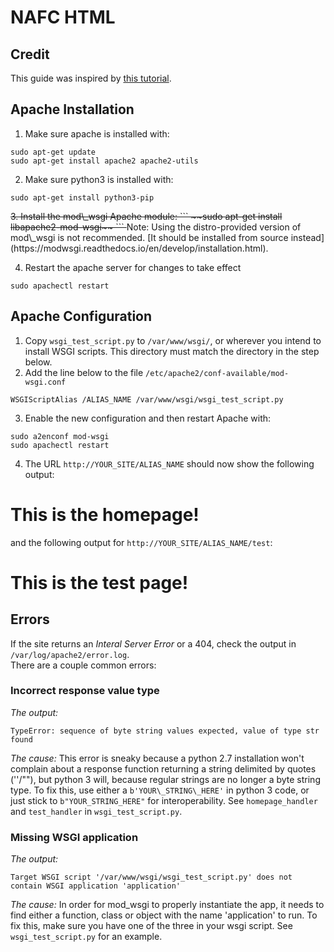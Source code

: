 # NAFC HTML
## Credit
This guide was inspired by [this tutorial](https://tecadmin.net/install-apache-mod-wsgi-on-ubuntu-18-04-bionic/).

## Apache Installation

1. Make sure apache is installed with:
```
sudo apt-get update
sudo apt-get install apache2 apache2-utils
```

2. Make sure python3 is installed with:
```
sudo apt-get install python3-pip
```

<del>
3. Install the mod\_wsgi Apache module:
```
~~sudo apt-get install libapache2-mod-wsgi~~
```
</del>  
Note: Using the distro-provided version of mod\_wsgi is not recommended. [It should be installed from source instead](https://modwsgi.readthedocs.io/en/develop/installation.html).

4. Restart the apache server for changes to take effect
```
sudo apachectl restart
```

## Apache Configuration
1. Copy `wsgi_test_script.py` to `/var/www/wsgi/`, or wherever you intend to install WSGI scripts. This directory must match the directory in the step below.
2. Add the line below to the file `/etc/apache2/conf-available/mod-wsgi.conf`
```
WSGIScriptAlias /ALIAS_NAME /var/www/wsgi/wsgi_test_script.py
```

3. Enable the new configuration and then restart Apache with:
```
sudo a2enconf mod-wsgi
sudo apachectl restart
```

4. The URL `http://YOUR_SITE/ALIAS_NAME` should now show the following output: 
<h1>This is the homepage!</h1>  

and the following output for `http://YOUR_SITE/ALIAS_NAME/test`:
<h1>This is the test page!</h1>

## Errors
If the site returns an *Interal Server Error* or a 404, check the output in `/var/log/apache2/error.log`.  
There are a couple common errors:
### Incorrect response value type
*The output:*
```
TypeError: sequence of byte string values expected, value of type str found
```
*The cause:*
This error is sneaky because a python 2.7 installation won't complain about a response function returning a string delimited by quotes (''/""), but python 3 will, because regular strings are no longer a byte string type. To fix this, use either a `b'YOUR\_STRING\_HERE'` in python 3 code, or just stick to `b"YOUR_STRING_HERE"` for interoperability. See `homepage_handler` and `test_handler` in `wsgi_test_script.py`.

### Missing WSGI application
*The output:*
```
Target WSGI script '/var/www/wsgi/wsgi_test_script.py' does not contain WSGI application 'application'
```
*The cause:*
In order for mod\_wsgi to properly instantiate the app, it needs to find either a function, class or object with the name 'application' to run. To fix this, make sure you have one of the three in your wsgi script. See `wsgi_test_script.py` for an example.
